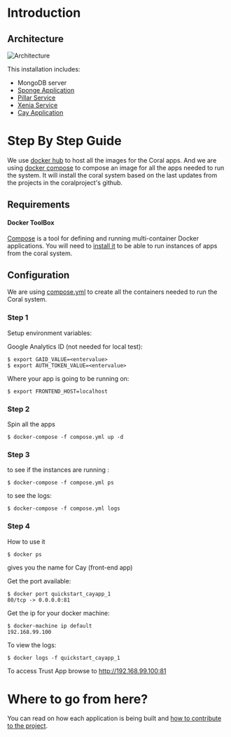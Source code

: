 # Introduction

## Architecture

![Architecture](/images/trust-architecture.png)

This installation includes:

  * MongoDB server
  * [Sponge Application](https://github.com/coralproject/sponge)
  * [Pillar Service](https://github.com/coralproject/pillar)
  * [Xenia Service](https://github.com/coralproject/xenia)
  * [Cay Application](https://github.com/coralproject/cay)

# Step By Step Guide

We use [docker hub](https://hub.docker.com/) to host all the images for the Coral apps. And we are using [docker compose](https://docs.docker.com/compose/) to compose an image for all the apps needed to run the system. It will install the coral system based on the last updates from the projects in the coralproject's github.

## Requirements

#### Docker ToolBox

[Compose](https://docs.docker.com/compose/overview/) is a tool for defining and running multi-container Docker applications. You will need to [install it](https://docs.docker.com/compose/install/) to be able to run instances of apps from the coral system.

## Configuration

We are using [compose.yml](https://github.com/coralproject/docs/blob/master/quickstart/compose.yml) to create all the containers needed to run the Coral system.

### Step 1

Setup environment variables:

Google Analytics ID (not needed for local test):

    $ export GAID_VALUE=<entervalue>
    $ export AUTH_TOKEN_VALUE=<entervalue>

Where your app is going to be running on:

    $ export FRONTEND_HOST=localhost

### Step 2

Spin all the apps

    $ docker-compose -f compose.yml up -d

### Step 3

to see if the instances are running :

    $ docker-compose -f compose.yml ps

to see the logs:

    $ docker-compose -f compose.yml logs

### Step 4

How to use it

    $ docker ps

gives you the name for Cay (front-end app)

Get the port available:

    $ docker port quickstart_cayapp_1
    80/tcp -> 0.0.0.0:81

Get the ip for your docker machine:

    $ docker-machine ip default
    192.168.99.100

To view the logs:

    $ docker logs -f quickstart_cayapp_1

To access Trust App browse to http://192.168.99.100:81

# Where to go from here?

You can read on how each application is being built and [how to contribute to the project](/contributions/index.md).
